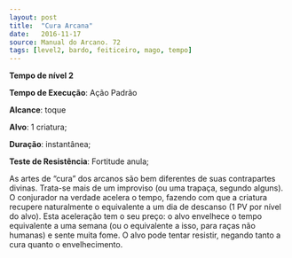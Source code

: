 ```yaml
---
layout: post
title:  "Cura Arcana"
date:   2016-11-17
source: Manual do Arcano. 72
tags: [level2, bardo, feiticeiro, mago, tempo]
---
```


**Tempo de nível 2**

**Tempo de Execução**: Ação Padrão

**Alcance**: toque

**Alvo**: 1 criatura;

**Duração**: instantânea;

**Teste de Resistência**: Fortitude anula;

As artes de “cura” dos arcanos são bem diferentes de suas contrapartes divinas. Trata-se mais de um improviso (ou uma trapaça, segundo alguns). O conjurador na verdade acelera o tempo, 
fazendo com que a criatura recupere naturalmente o equivalente a um dia de descanso (1 PV por nível do alvo). Esta aceleração tem o seu preço: o alvo envelhece 
o tempo equivalente a uma semana (ou o equivalente a isso, para raças não humanas) e sente muita fome. 
O alvo pode tentar resistir, negando tanto a cura quanto o envelhecimento.